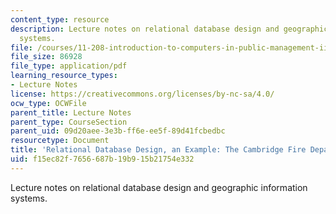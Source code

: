 ```yaml
---
content_type: resource
description: Lecture notes on relational database design and geographic information
  systems.
file: /courses/11-208-introduction-to-computers-in-public-management-ii-january-iap-2002/f15ec82f7656687b19b915b21754e332_lect51.pdf
file_size: 86928
file_type: application/pdf
learning_resource_types:
- Lecture Notes
license: https://creativecommons.org/licenses/by-nc-sa/4.0/
ocw_type: OCWFile
parent_title: Lecture Notes
parent_type: CourseSection
parent_uid: 09d20aee-3e3b-ff6e-ee5f-89d41fcbedbc
resourcetype: Document
title: 'Relational Database Design, an Example: The Cambridge Fire Department'
uid: f15ec82f-7656-687b-19b9-15b21754e332
---
```

Lecture notes on relational database design and geographic information systems.